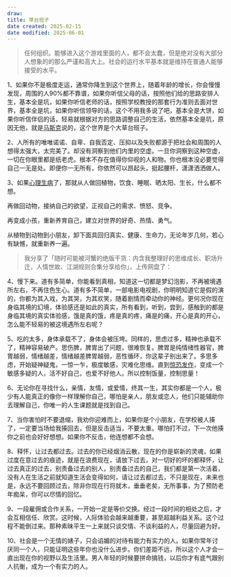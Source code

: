 ```yaml
---
draw:
title: 草台班子
date created: 2025-02-15
date modified: 2025-06-01
---
```

> 任何组织。能够进入这个游戏里面的人，都不会太蠢，但是绝对没有大部分人想象的的那么严谨和高大上。社会的运行水平基本就是维持在普通人能够接受的水平。

1、如果你不是极度走运，通常你降生到这个世界上，随着年龄的增长，你会慢慢发现，周围的人90%都不靠谱，如果你听信父母的话，按照他们给的思路安排人生，基本全是坑，如果你听信老师的话，按照学校教授的那套行为准则去面对世界，基本全是坑，如果你听信领导的话，这个不用我多说了吧，基本全是大饼，如果你听信伴侣的话，轻易就根据对方的思路调整自己的生活，依然基本全是坑，原因无他，就是[马斯克](https://zhida.zhihu.com/search?content_id=712525298&content_type=Answer&match_order=1&q=%E9%A9%AC%E6%96%AF%E5%85%8B&zhida_source=entity)说的，这个世界是个大草台班子。

2、人所有的唯唯诺诺、自卑、自我否定、压抑以及失败都源于把社会和周围的人想得太强大，太完美了。却没有洞察到他们内里的空虚。一旦你洞察到这种空虚，一切在你眼里都是纸老虎。根本不存在值得你仰视的人和物。你也根本没必要觉得自己一无是处。即便你一无所有，你依然可以昂起头，挺起腰杆，潇潇洒洒做人。

3、如果[心理生病](https://zhida.zhihu.com/search?content_id=712525298&content_type=Answer&match_order=1&q=%E5%BF%83%E7%90%86%E7%94%9F%E7%97%85&zhida_source=entity)了，那就从人做回植物，饮食、睡眠、晒太阳、生长，什么都不想。

再做回动物，接纳自己的欲望，正视自己的需求、愤怒、竞争。

再变成小孩，重新养育自己，建立对世界的好奇、热情、勇气。

从植物到动物到小朋友，卸下面具回归真实、健康、生命力，无论年岁几何，若心有缺憾，就重新养一遍。

> 我分享了「随时可能被河蟹的绝版干货：内含我整理好的思维成长、职场升迁，人情世故、江湖规则合集分享给你」，上传网盘了：

4、慢下来。道有多简单，你能看到真相，知道这一切都是梦幻泡影，不再被境遇所左右，不再住色生心。道有多不简单，一部电影电视剧，你明明知道它是假的演的，你都为其入戏，为其哭，为其欢笑，随着剧情而牵动你的神经。更何况你现在身临其境的幻境，体验感还是如此的真实，所有看到，听到，尝到，感触到的都是身临其境的真实体验感，饿是真的饿，疼是真的疼，痛是的痛，开心是真的开心，怎么能不轻易的被这境遇所左右呢？

5、吃的太多，身体承载不了，身体会被压垮。同样的，思虑过多，精神也承载不了，精神容易破产。思伤脾，脾胃出了问题，很难恢复。脾胃是纯情绪性器官，脾胃越弱，情绪越差，情绪越差脾胃越弱，恶性循环，你这辈子别出来了。多思多虑，开始疑神疑鬼，一惊一乍，极度敏感，灾难化思维。直到[惊恐发作](https://zhida.zhihu.com/search?content_id=712525298&content_type=Answer&match_order=1&q=%E6%83%8A%E6%81%90%E5%8F%91%E4%BD%9C&zhida_source=entity)，变成一个敏感多疑的人，活不好自己，也爱不好他人。所以控制饭量，控制思量！

6、无论你在寻找什么，亲情，友情，或爱情，终其一生，其实你都是一个人，极少有人能真正的像你一样理解你自己，哪怕是亲人，朋友或恋人，他们只能辅助你去理解自己，你唯一的人生课题就是找到自己。

7、当你害怕时不要退缩，我劝你迎难而上，如果你是个小朋友，在学校被人揍了，一定要当场给我揍回去，但是反击适当，不要太重。哪怕打不过，下一次他揍你之前也会好好想想。如果你不反击，他连想都不会想。

8、释怀，让过去都过去。过去的你已经烟消云散，现在的你是崭新的灵魂，如果过度在意过去的痕迹，就是在浪费现在，请放下过去，对一切好的坏的都释怀，让过去真正的过去，别责备过去的别人，别责备过去的自己，我们都是第一次活着，没有人在生活之前就知道生活会变得如何，请让过去都过去，不只是现在，未来也是，永远不要回顾过去，除非你现在行将就木，垂垂老矣，无所事事，为了预防老年痴呆，你可以尽情的回忆。

9、一段雇佣或合作关系，一开始一定是等价交换。经过一段时间的相处之后，才会互相信任、欣赏。这时候，人际体验会越来越重要，甚至超越利益关系。这个过程不能倒过来。那种素昧平生一上来就只谈交情、不谈利益的人，尽量回避为好。

10、社会是一个无情的婊子，只会谄媚的对待有能力有实力的人。如果你常年讨厌同一个人，只能证明这些年你也没什么进步。你们差距不远，所以这个人才会一直出现在你的视野以及生活里。男人年轻的时候要拼命搞钱，以后你才有底气跟别人抗衡，成为一个有实力的人。
